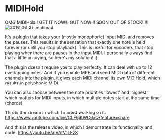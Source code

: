 # MIDIHold
OMG MIDIHold!! GET IT NOW!!! OUT NOW!!! SOON OUT OF STOCK!!!!!
![2016_06_25_midihold](https://github.com/Mrugalla/MIDIHold/assets/54960398/fae16fe1-0d68-4779-aba3-7cb62f746962)

It's a plugin that takes your (mostly monophonic) input MIDI and removes the pauses.
This results in the sensation that exactly one note is held forever (or until you stop playback).
This is useful for vocoders, that stop playing when there are pauses in the input MIDI.
I personally always find that a little annoying, so here's my solution! :)

The plugin doesn't require you to play perfectly. It can deal with up to 12 overlapping notes.
And if you enable MPE and send MIDI data of different channels into the plugin, it gives
each MIDI channel its own MIDIHold, which results in polyphonic MIDI.

You can also choose between the note priorities 'lowest' and 'highest' which matters for
MIDI inputs, in which multiple notes start at the same time (chords).

This is the stream in which I started working on it:
https://www.youtube.com/live/CLF6jKWC6xQ?feature=share

And this is the release video, in which I demonstrate its functionality and code:
https://youtu.be/aIVAfVaLEz8
